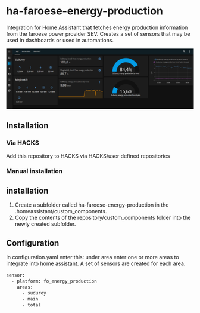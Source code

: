# ha-faroese-energy-production
Integration for Home Assistant that fetches energy production information from the faroese power provider SEV.
Creates a set of sensors that may be used in dashboards or used in automations.

![Home assistant dashboard](https://github.com/wentzlau/ha-faroese-energy-production/blob/d1f3f4e466f208bb9738a671f310cae541bc6c39/images/ha-dashboard.png)

## Installation
### Via HACKS
Add this repository to HACKS via HACKS/user defined repositories
### Manual installation
## installation
1) Create a subfolder called ha-faroese-energy-production in the .homeassistant/custom_components. 
2) Copy the contents of the repository/custom_components folder into the newly created subfolder.

## Configuration
In configuration.yaml enter this:
under area enter one or more areas to integrate into home assistant.
A set of sensors are created for each area.
```
sensor:    
  - platform: fo_energy_production    
    areas:    
      - suduroy    
      - main
      - total
```
